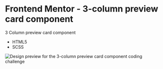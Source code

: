 # Frontend Mentor - 3-column preview card component

3 Column preview card component

- HTML5
- SCSS

![Design preview for the 3-column preview card component coding challenge](./design/desktop-preview.jpg)
